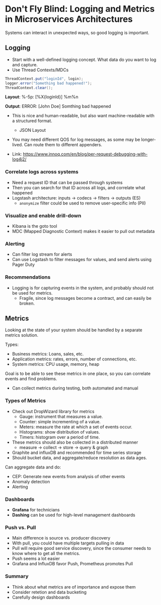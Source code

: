 # Don't Fly Blind: Logging and Metrics in Microservices Architectures

Systems can interact in unexpected ways, so good logging is important.

## Logging

* Start with a well-defined logging concept. What data do you want to log and capture.
* Use Thread Contexts/MDCs
```java
ThreadContext.put("loginId", login);
logger.error("Something bad happened!");
ThreadContext.clear();
```

**Layout**:
%-5p: [%X{loginId}] %m%n

**Output**:
ERROR: [John Doe] Somthing bad happened

* This is nice and human-readable, but also want machine-readable with a structured format.
  * JSON Layout

* You may need different QOS for log messages, as some may be longer-lived. Can route them to different appenders.
* Link: https://www.innoq.com/en/blog/per-request-debugging-with-log4j2/

### Correlate logs across systems

* Need a request ID that can be passed through systems
* Then you can search for that ID across all logs, and correlate what happened
* Logstash architecture: inputs -> codecs -> filters -> outputs (ES)
  * `anonymize` filter could be used to remove user-specific info (PII)

### Visualize and enable drill-down

* Kibana is the goto tool
* MDC (Mapped Diagnostic Context) makes it easier to pull out metadata

### Alerting

* Can filter log stream for alerts
* Can use Logstash to filter messages for values, and send alerts using Pager  Duty

### Recommendations

* Logging is for capturing events in the system, and probably should not be used for metrics.
  * Fragile, since log messages become a contract, and can easily be broken.

## Metrics

Looking at the state of your system should be handled by a separate metrics solution.

Types:
* Business metrics: Loans, sales, etc.
* Application metrics: rates, errors, number of connections, etc.
* System metrics: CPU usage, memory, heap

Goal is to be able to see these metrics in one place, so you can correlate events and find problems.

* Can collect metrics during testing, both automated and manual

### Types of Metrics

* Check out DropWizard library for metrics
  * Gauge: instrument that measures a value.
  * Counter: simple incrementing of a value.
  * Meters: measure the rate at which a set of events occur.
  * Histograms: show distribution of values.
  * Timers: histogram over a period of time.
* These metrics should also be collected in a distributed manner
  * measure -> collect -> store -> query & graph
* Graphite and influxDB and recommended for time series storage
* Should bucket data, and aggregate/reduce resolution as data ages.

Can aggregate data and do:
* CEP: Generate new events from analysis of other events
* Anomaly detection
* Alerting

### Dashboards

* **Grafana** for technicians
* **Dashing** can be used for high-level management dashboards

### Push vs. Pull

* Main difference is source vs. producer discovery
* With pull, you could have multiple targets pulling in data
* Pull will require good service discovery, since the consumer needs to know where to get all the metrics.
* Push seems a lot easier
* Grafana and InfluxDB favor Push, Prometheus promotes Pull

### Summary

* Think about what metrics are of importance and expose them
* Consider retetion and data bucketing
* Carefully design dashboards
